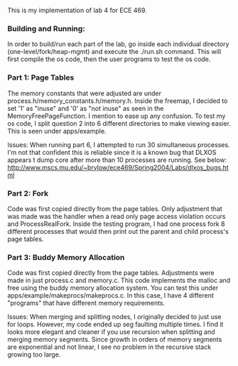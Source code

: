 This is my implementation of lab 4 for ECE 469. 
### Building and Running:
In order to build/run each part of the lab, go inside each individual directory (one-level/fork/heap-mgmt) and execute the ./run.sh command. This will first compile the os code, then the user programs to test the os code. 

### Part 1: Page Tables
The memory constants that were adjusted are under process.h/memory_constants.h/memory.h. Inside the freemap, I decided to set '1' as "inuse" and '0' as "not inuse" as seen in the MemoryFreePageFunction. I mention to ease up any confusion. To test my os code, I split question 2 into 6 different directories to make viewing easier. This is seen under apps/example. 

Issues: When running part 6, I attempted to run 30 simultaneous processes. I'm not that confident this is reliable since it is a known bug that DLXOS appears t dump core after more than 10 processes are running. See below:
http://www.mscs.mu.edu/~brylow/ece469/Spring2004/Labs/dlxos_bugs.html


### Part 2: Fork
Code was first copied directly from the page tables. Only adjustment that was made was the handler when a read only page access violation occurs and ProcessRealFork. Inside the testing program, I had one process fork 8 different processes that would then print out the parent and child process's page tables.

### Part 3: Buddy Memory Allocation
Code was first copied directly from the page tables. Adjustments were made in just process.c and memory.c. This code implements the malloc and free using the buddy memory allocation system. You can test this under apps/example/makeprocs/makeprocs.c. In this case, I have 4 different "programs" that have different memory requirements.

Issues: When merging and splitting nodes, I originally decided to just use for loops. However, my code ended up seg faulting multiple times. I find it looks more elegant and cleaner if you use recursion when splitting and merging memory segments. Since growth in orders of memory segments are exponential and not linear, I see no problem in the recursive stack growing too large. 
